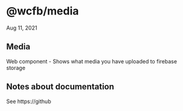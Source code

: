 # @wcfb/media

Aug 11, 2021

## Media

Web component - Shows what media you have uploaded to firebase storage

## Notes about documentation

See https://github